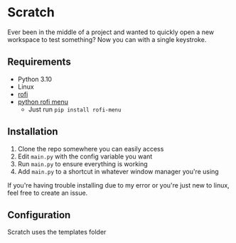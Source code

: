 # Scratch
Ever been in the middle of a project and wanted to quickly open a new workspace to test something? Now you can with a single keystroke.  

## Requirements
- Python 3.10
- Linux
- [rofi](https://github.com/davatorium/rofi)
- [python rofi menu](https://github.com/miphreal/python-rofi-menu)
  - Just run `pip install rofi-menu`

## Installation
1. Clone the repo somewhere you can easily access
2. Edit `main.py` with the config variable you want 
3. Run `main.py` to ensure everything is working
4. Add `main.py` to a shortcut in whatever window manager you're using

If you're having trouble installing due to my error or you're just new to linux, feel free to create an issue.


## Configuration
Scratch uses the templates folder